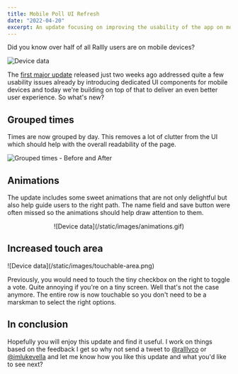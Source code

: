 ```yaml
---
title: Mobile Poll UI Refresh
date: "2022-04-20"
excerpt: An update focusing on improving the usability of the app on mobile devices.
---
```


Did you know over half of all Rallly users are on mobile devices?

![Device data](/static/images/device-data.png)

The [first major update](/blog/new-version-announcment) released just two weeks ago addressed quite a few usability
issues already by introducing dedicated UI components for mobile devices and
today we're building on top of that to deliver an even better user experience. So what's new?

## Grouped times

Times are now grouped by day.
This removes a lot of clutter from the UI which should help with the overall readability of the page.

![Grouped times - Before and After](/static/images/grouped-times.png)

## Animations

The update includes some sweet animations that are not only delightful but also help guide users
to the right path.
The name field and save button were often missed so the animations should help draw attention to them.

<p style="text-align:center">![Device data](/static/images/animations.gif)</p>

## Increased touch area

<div className="text-center">
  <div className="inline-block">
    ![Device data](/static/images/touchable-area.png)
  </div>
</div>

Previously, you would need to touch the tiny checkbox on the right to toggle a vote. Quite annoying if
you're on a tiny screen. Well that's not the case anymore. The entire row is now touchable so you don't
need to be a marskman to select the right options.

## In conclusion

Hopefully you will enjoy this update and find it useful.
I work on things based on the feedback I get so why not send a tweet to [@ralllyco](https://twitter.com/ralllyco) or [@imlukevella](https://twitter.com/imlukevella) and let me know how you like this update and what you'd like to see next?
